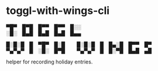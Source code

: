 # toggl-with-wings-cli

▀█▀ █▀█ █▀▀ █▀▀ █░░\
░█░ █▄█ █▄█ █▄█ █▄▄

█░█░█ █ ▀█▀ █░█   █░█░█ █ █▄░█ █▀▀ █▀\
▀▄▀▄▀ █ ░█░ █▀█   ▀▄▀▄▀ █ █░▀█ █▄█ ▄█

helper for recording holiday entries.
